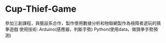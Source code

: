 # Cup-Thief-Game
參加三創課程，與藝設系合作，製作使用數據分析和物聯網製作為視障者遊玩的猜拳遊戲
使用技術: Arduino(感應器，判斷手勢) Python(使用data，做猜拳手勢預測)
